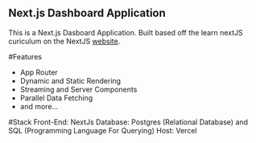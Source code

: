 ## Next.js Dashboard Application

This is a Next.js Dasboard Application. Built based off the learn nextJS curiculum on the NextJS [website](https://nextjs.org/learn).

#Features
- App Router
- Dynamic and Static Rendering
- Streaming and Server Components
- Parallel Data Fetching
- and more...

#Stack
Front-End: NextJs
Database: Postgres (Relational Database) and SQL (Programming Language For Querying)
Host: Vercel
